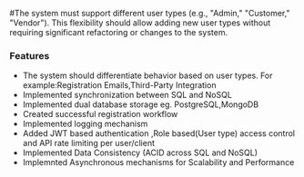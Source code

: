 #The system must support different user types (e.g., "Admin," "Customer,"
"Vendor"). This flexibility should allow adding new user types without
requiring significant refactoring or changes to the system.

### Features

- The system should differentiate behavior based on user types. For
example:Registration Emails,Third-Party Integration
- Implemented synchronization between SQL and NoSQL
- Implemented dual database storage eg. PostgreSQL,MongoDB
- Created successful registration workflow
- Implemented logging mechanism
- Added JWT based authentication ,Role based(User type) access control and API rate limiting per user/client
- Implemented Data Consistency (ACID across SQL and NoSQL)
- Implemnted Asynchronous mechanisms for Scalability and Performance
